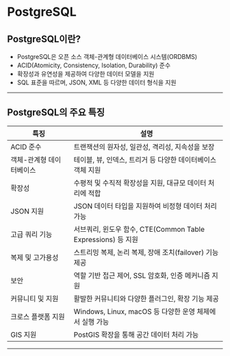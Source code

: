 # PostgreSQL

## PostgreSQL이란?
- PostgreSQL은 오픈 소스 객체-관계형 데이터베이스 시스템(ORDBMS)
- ACID(Atomicity, Consistency, Isolation, Durability) 준수
- 확장성과 유연성을 제공하여 다양한 데이터 모델을 지원
- SQL 표준을 따르며, JSON, XML 등 다양한 데이터 형식을 지원

---

## PostgreSQL의 주요 특징
| 특징                | 설명                                                         |
|---------------------|--------------------------------------------------------------|
| ACID 준수           | 트랜잭션의 원자성, 일관성, 격리성, 지속성을 보장               |
| 객체-관계형 데이터베이스 | 테이블, 뷰, 인덱스, 트리거 등 다양한 데이터베이스 객체 지원 |
| 확장성              | 수평적 및 수직적 확장성을 지원, 대규모 데이터 처리에 적합      |
| JSON 지원           | JSON 데이터 타입을 지원하여 비정형 데이터 처리 가능          |
| 고급 쿼리 기능       | 서브쿼리, 윈도우 함수, CTE(Common Table Expressions) 등 지원 |
| 복제 및 고가용성     | 스트리밍 복제, 논리 복제, 장애 조치(failover) 기능 제공       |
| 보안                | 역할 기반 접근 제어, SSL 암호화, 인증 메커니즘 지원          |
| 커뮤니티 및 지원     | 활발한 커뮤니티와 다양한 플러그인, 확장 기능 제공            |
| 크로스 플랫폼 지원   | Windows, Linux, macOS 등 다양한 운영 체제에서 실행 가능     |
| GIS 지원           | PostGIS 확장을 통해 공간 데이터 처리 가능                   |
---

